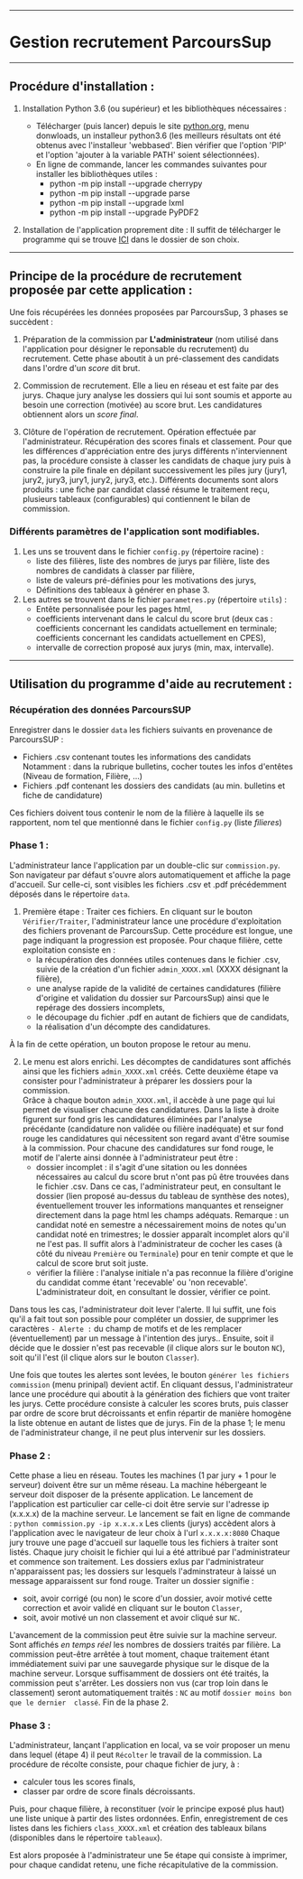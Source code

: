 ---------------------------------------
# Gestion recrutement ParcoursSup
---------------------------------------

## Procédure d'installation :

1. Installation Python 3.6 (ou supérieur) et les bibliothèques nécessaires :

    + Télécharger (puis lancer) depuis le site [python.org](www.python.org), 
      menu donwloads, un installeur python3.6 (les meilleurs résultats ont été 
      obtenus avec l'installeur 'webbased'. Bien vérifier que l'option 'PIP' et 
      l'option 'ajouter à la variable PATH' soient sélectionnées).
    + En ligne de commande, lancer les commandes suivantes pour installer les 
      bibliothèques utiles :
      * python -m pip install --upgrade cherrypy
      * python -m pip install --upgrade parse
      * python -m pip install --upgrade lxml
      * python -m pip install --upgrade PyPDF2

2. Installation de l'application proprement dite :
Il suffit de télécharger le programme qui se trouve 
[ICI](https://github.com/MaTsou/Gestion_Commission_EPA) dans le dossier de son 
choix.

-------------------------------------------------
## Principe de la procédure de recrutement proposée par cette application :
Une fois récupérées les données proposées par ParcoursSup, 3 phases se succèdent 
:

1. Préparation de la commission par **L'administrateur** (nom utilisé dans 
l'application pour désigner le reponsable du recrutement) du recrutement. Cette 
phase aboutit à un pré-classement des candidats dans l'ordre d'un _score_ dit 
brut.

2. Commission de recrutement. Elle a lieu en réseau et est faite par des jurys. 
Chaque jury analyse les dossiers qui lui sont soumis et apporte au besoin une 
correction (motivée) au score brut. Les candidatures obtiennent alors un _score 
final_.

3. Clôture de l'opération de recrutement. Opération effectuée par 
l'administrateur. Récupération des scores finals et classement. Pour que les 
différences d'appréciation entre des jurys différents n'interviennent pas, la 
procédure consiste à classer les candidats de chaque jury puis à construire la 
pile finale en dépilant successivement les piles jury (jury1, jury2, jury3, 
jury1, jury2, jury3, etc.). Différents documents sont alors produits : une fiche 
par candidat classé résume le traitement reçu, plusieurs tableaux 
(configurables) qui contiennent le bilan de commission.

### Différents paramètres de l'application sont modifiables.

1. Les uns se trouvent dans le fichier `config.py` (répertoire racine) : 
    * liste des filières, liste des nombres de jurys par filière, liste des 
    nombres de candidats à classer par filière,
    * liste de valeurs pré-définies pour les motivations des jurys,
    * Définitions des tableaux à générer en phase 3.
2. Les autres se trouvent dans le fichier `parametres.py` (répertoire `utils`) : 
    * Entête personnalisée pour les pages html,
    * coefficients intervenant dans le calcul du score brut (deux cas : 
      coefficients concernant les candidats actuellement en terminale; 
      coefficients concernant les candidats actuellement en CPES),
    * intervalle de correction proposé aux jurys (min, max, intervalle).

-------------------------------------------------
## Utilisation du programme d'aide au recrutement : 

### Récupération des données ParcoursSUP
Enregistrer dans le dossier `data` les fichiers suivants en provenance de 
ParcoursSUP :

  + Fichiers .csv contenant toutes les informations des candidats
  Notamment : dans la rubrique bulletins, cocher toutes les infos d'entêtes 
  (Niveau de formation, Filière, ...)
  + Fichiers .pdf contenant les dossiers des candidats (au min. bulletins et 
    fiche de candidature)

  Ces fichiers doivent tous contenir le nom de la filière à laquelle ils se 
  rapportent, nom tel que mentionné dans le fichier `config.py` (liste 
  _filieres_)

### Phase 1 :
  L'administrateur lance l'application par un double-clic sur `commission.py`. 
  Son navigateur par défaut s'ouvre alors automatiquement et affiche la page 
  d'accueil. Sur celle-ci, sont visibles les fichiers .csv et .pdf précédemment 
  déposés dans le répertoire `data`.

  1. Première étape : Traiter ces fichiers. En cliquant sur le bouton 
  `Vérifier/Traiter`, l'administrateur lance une procédure d'exploitation des 
  fichiers provenant de ParcoursSup. Cette procédure est longue, une page 
  indiquant la progression est proposée. Pour chaque filière, cette exploitation 
  consiste en :
     * la récupération des données utiles contenues dans le fichier .csv, suivie 
       de la création d'un fichier `admin_XXXX.xml` (XXXX désignant la filière),
     * une analyse rapide de la validité de certaines candidatures (filière 
       d'origine et validation du dossier sur ParcoursSup) ainsi que le repérage 
       des dossiers incomplets,
     * le découpage du fichier .pdf en autant de fichiers que de candidats,
     * la réalisation d'un décompte des candidatures.

  À la fin de cette opération, un bouton propose le retour au menu.

  2. Le menu est alors enrichi. Les décomptes de candidatures sont affichés 
  ainsi que les fichiers `admin_XXXX.xml` créés. Cette deuxième étape va 
  consister pour l'administrateur à préparer les dossiers pour la commission.  
  Grâce à chaque bouton `admin_XXXX.xml`, il accède à une page qui lui permet 
  de visualiser chacune des candidatures.  Dans la liste à droite figurent sur 
  fond gris les candidatures éliminées par l'analyse précédante (candidature non 
  validée ou filière inadéquate) et sur fond rouge les candidatures qui 
  nécessitent son regard avant d'être soumise à la commission.  Pour chacune des 
  candidatures sur fond rouge, le motif de l'alerte ainsi donnée à 
  l'administrateur peut être :
     * dossier incomplet : il s'agit d'une sitation ou les données nécessaires 
       au calcul du score brut n'ont pas pû être trouvées dans le fichier .csv. 
       Dans ce cas, l'administrateur peut, en consultant le dossier (lien 
       proposé au-dessus du tableau de synthèse des notes), éventuellement 
       trouver les informations manquantes et renseigner directement dans la 
       page html les champs adéquats. Remarque : un candidat noté en semestre a 
       nécessairement moins de notes qu'un candidat noté en trimestres; le 
       dossier apparaît incomplet alors qu'il ne l'est pas. Il suffit alors à 
       l'administrateur de cocher les cases (à côté du niveau `Première` ou 
       `Terminale`) pour en tenir compte et que le calcul de score brut soit 
       juste.
     * vérifier la filière : l'analyse initiale n'a pas reconnue la filière 
       d'origine du candidat comme étant 'recevable' ou 'non recevable'. 
       L'administrateur doit, en consultant le dossier, vérifier ce point.

  Dans tous les cas, l'administrateur doit lever l'alerte. Il lui suffit, une 
  fois qu'il a fait tout son possible pour compléter un dossier, de supprimer 
  les caractères `- Alerte :` du champ de motifs et de les remplacer 
  (éventuellement) par un message à l'intention des jurys.. Ensuite, soit il 
  décide que le dossier n'est pas recevable (il clique alors sur le bouton 
  `NC`), soit qu'il l'est (il clique alors sur le bouton `Classer`).  

  Une fois que toutes les alertes sont levées, le bouton `générer les fichiers 
  commission` (menu prinipal) devient actif. En cliquant dessus, 
  l'administrateur lance une procédure qui aboutit à la génération des fichiers 
  que vont traiter les jurys. Cette procédure consiste à calculer les scores 
  bruts, puis classer par ordre de score brut décroissants et enfin répartir de 
  manière homogène la liste obtenue en autant de listes que de jurys. Fin de la 
  phase 1; le menu de l'administrateur change, il ne peut plus intervenir sur 
  les dossiers.

### Phase 2 :
  Cette phase a lieu en réseau. Toutes les machines (1 par jury + 1 pour le 
  serveur) doivent être sur un même réseau.  La machine hébergeant le serveur 
  doit disposer de la présente application. Le lancement de l'application est 
  particulier car celle-ci doit être servie sur l'adresse ip (x.x.x.x) de la 
  machine serveur. Le lancement se fait en ligne de commande :
  `python commission.py -ip x.x.x.x`
  Les clients (jurys) accèdent alors à l'application avec le navigateur de leur 
  choix à l'url `x.x.x.x:8080`
  Chaque jury trouve une page d'accueil sur laquelle tous les fichiers à traiter 
  sont listés. Chaque jury choisit le fichier qui lui a été attribué par 
  l'administrateur et commence son traitement. Les dossiers exlus par 
  l'administrateur n'apparaissent pas; les dossiers sur lesquels l'adminstrateur 
  à laissé un message apparaissent sur fond rouge. Traiter un dossier signifie :

  * soit, avoir corrigé (ou non) le score d'un dossier, avoir motivé cette 
    correction et avoir validé en cliquant sur le bouton `Classer`,
  * soit, avoir motivé un non classement et avoir cliqué sur `NC`.

  L'avancement de la commission peut être suivie sur la machine serveur. Sont 
  affichés _en temps réel_ les nombres de dossiers traités par filière. La 
  commission peut-être arrêtée à tout moment, chaque traitement étant 
  immédiatement suivi par une sauvegarde physique sur le disque de la machine 
  serveur.
  Lorsque suffisamment de dossiers ont été traités, la commission peut 
  s'arrêter. Les dossiers non vus (car trop loin dans le classement) seront 
  automatiquement traités : `NC` au motif `dossier moins bon que le dernier 
  classé`. Fin de la phase 2.

### Phase 3 :
  L'administrateur, lançant l'application en local, va se voir proposer un menu 
  dans lequel (étape 4) il peut `Récolter` le travail de la commission. La 
  procédure de récolte consiste, pour chaque fichier de jury, à :

  * calculer tous les scores finals,
  * classer par ordre de score finals décroissants.

  Puis, pour chaque filière, à reconstituer (voir le principe exposé plus haut) 
  une liste unique à partir des listes ordonnées. Enfin, enregistrement de ces 
  listes dans les fichiers `class_XXXX.xml` et création des tableaux bilans 
  (disponibles dans le répertoire `tableaux`).

  Est alors proposée à l'administrateur une 5e étape qui consiste à imprimer, 
  pour chaque candidat retenu, une fiche récapitulative de la commission.
